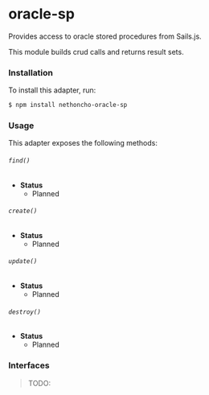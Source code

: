 # oracle-sp

Provides access to oracle stored procedures from Sails.js.

This module builds crud calls and returns result sets.

### Installation

To install this adapter, run:

```sh
$ npm install nethoncho-oracle-sp
```

### Usage

This adapter exposes the following methods:

###### `find()`

+ **Status**
  + Planned

###### `create()`

+ **Status**
  + Planned

###### `update()`

+ **Status**
  + Planned

###### `destroy()`

+ **Status**
  + Planned



### Interfaces

>TODO:

